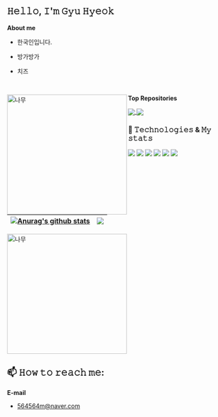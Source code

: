 ## 𝙷𝚎𝚕𝚕𝚘, 𝙸'𝚖 𝙶𝚢𝚞 𝙷𝚢𝚎𝚘𝚔

**About me**

- 한국인입니다. 

- 방가방가

- 치즈
<br>

**Top Repositories**
<img align="left" src="https://github.com/gyuhyeok0/gyuhyeok0/assets/153148788/9b1ff151-9d35-4161-a336-b8e45f611964" alt="나무" style="width: 280px; height: auto; ">

<a href="https://github.com/anuraghazra/github-readme-stats">
  <img align="center" src="https://github-readme-stats.vercel.app/api/pin/?username=anuraghazra&repo=github-readme-stats&theme=buefy" />
</a>
<a href="https://github.com/anuraghazra/anuraghazra.github.io">
  <img align="center" src="https://github-readme-stats.vercel.app/api/pin/?username=anuraghazra&repo=anuraghazra.github.io&theme=buefy" />
</a>

<br>

### 🌱 𝚃𝚎𝚌𝚑𝚗𝚘𝚕𝚘𝚐𝚒𝚎𝚜 & 𝙼𝚢 𝚜𝚝𝚊𝚝𝚜
![](https://img.shields.io/badge/Editor-IntelliJ_IDEA-informational?style=flat&logo=intellij-idea&logoColor=white&color=2bbc8a)
![](https://img.shields.io/badge/Code-JavaScript-informational?style=flat&logo=javascript&logoColor=white&color=2bbc8a)
![](https://img.shields.io/badge/Tools-MySQL-informational?style=flat&logo=MySQL&logoColor=white&color=2bbc8a)
![](https://img.shields.io/badge/Tools-React-informational?style=flat&logo=React&logoColor=white&color=2bbc8a)
![](https://img.shields.io/badge/Tools-Gradle-informational?style=flat&logo=Gradle&logoColor=white&color=2bbc8a)
![](https://img.shields.io/badge/Tools-SpringBoot-informational?style=flat&logo=SpringBoot&logoColor=white&color=2bbc8a)


| <a href="https://github.com/anuraghazra/github-readme-stats"><img align="center" src="https://github-readme-stats.vercel.app/api?username=GyuHyeok0&show_icons=true&include_all_commits=true&theme=buefy&hide_border=true&title_color=06A66C" alt="Anurag's github stats" /></a> | <a href="https://github.com/anuraghazra/github-readme-stats"><img align="center" src="https://github-readme-stats.vercel.app/api/top-langs/?username=GyuHyeok0&layout=compact&theme=buefy&hide_border=true&title_color=06A66C" /></a> |
| ------------- | ------------- |

<img src="https://github.com/gyuhyeok0/gyuhyeok0/assets/153148788/47bd932e-4a9e-4a2f-8e4a-480479d675bd" alt="나무" style="width: 280px; height: auto; ">

## 📫 𝙷𝚘𝚠 𝚝𝚘 𝚛𝚎𝚊𝚌𝚑 𝚖𝚎:

**E-mail** 
- 564564m@naver.com
